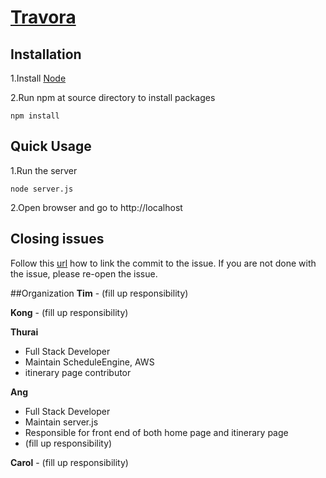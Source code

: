 # [Travora](http://travora.ca)

## Installation
1.Install [Node](https://nodejs.org/en/)

2.Run npm at source directory to install packages
```
npm install
```
## Quick Usage
1.Run the server
```
node server.js
```
2.Open browser and go to http://localhost


## Closing issues
Follow this [url](https://help.github.com/articles/closing-issues-via-commit-messages/) how to link the commit to the issue. If you are not done with the issue, please re-open the issue. 

##Organization
**Tim** - (fill up responsibility)

**Kong** - (fill up responsibility)

**Thurai**
  - Full Stack Developer 
  - Maintain ScheduleEngine, AWS
  - itinerary page contributor 

**Ang** 
  - Full Stack Developer
  - Maintain server.js
  - Responsible for front end of both home page and itinerary page
  - (fill up responsibility)
  

**Carol** - (fill up responsibility)


